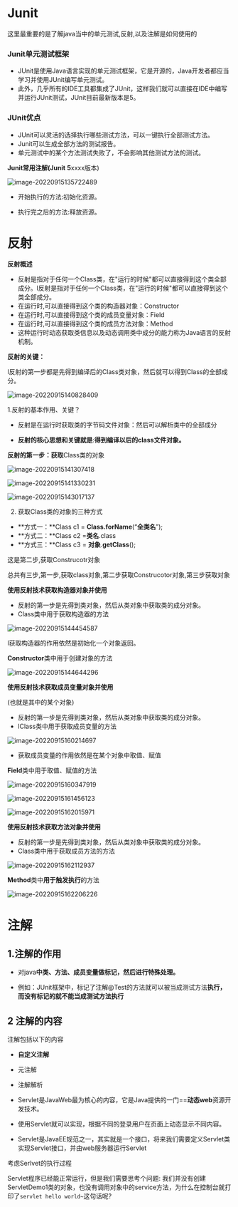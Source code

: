 # Junit



这里最重要的是了解java当中的单元测试,反射,以及注解是如何使用的

### **Junit**单元测试框架

- JUnit是使用Java语言实现的单元测试框架，它是开源的，Java开发者都应当学习并使用JUnit编写单元测试。
- 此外，几乎所有的IDE工具都集成了JUnit，这样我们就可以直接在IDE中编写并运行JUnit测试，JUnit目前最新版本是5。

### **JUnit**优点

- JUnit可以灵活的选择执行哪些测试方法，可以一键执行全部测试方法。
- Junit可以生成全部方法的测试报告。
- 单元测试中的某个方法测试失败了，不会影响其他测试方法的测试。

**Junit常用注解(Junit** **5**xxxx版本)

![image-20220915135722489](C:\Users\Yilin.Yang\AppData\Roaming\Typora\typora-user-images\image-20220915135722489.png)

- 开始执行的方法:初始化资源。

- 执行完之后的方法:释放资源。







# 反射

**反射概述**

- 反射是指对于任何一个Class类，在"运行的时候"都可以直接得到这个类全部成分。l反射是指对于任何一个Class类，在"运行的时候"都可以直接得到这个类全部成分。
- 在运行时,可以直接得到这个类的构造器对象：Constructor
- 在运行时,可以直接得到这个类的成员变量对象：Field
- 在运行时,可以直接得到这个类的成员方法对象：Method
- 这种运行时动态获取类信息以及动态调用类中成分的能力称为Java语言的反射机制。

**反射的关键：**

l反射的第一步都是先得到编译后的Class类对象，然后就可以得到Class的全部成分。

![image-20220915140828409](C:\Users\Yilin.Yang\AppData\Roaming\Typora\typora-user-images\image-20220915140828409.png)

1.反射的基本作用、关键？

- 反射是在运行时获取类的字节码文件对象：然后可以解析类中的全部成分

- **反射的核心思想和关键就是**:**得到编译以后的class文件对象。**

**反射的第一步：获取**Class类的对象

![image-20220915141307418](C:\Users\Yilin.Yang\AppData\Roaming\Typora\typora-user-images\image-20220915141307418.png)

![image-20220915141330231](C:\Users\Yilin.Yang\AppData\Roaming\Typora\typora-user-images\image-20220915141330231.png)

![image-20220915143017137](C:\Users\Yilin.Yang\AppData\Roaming\Typora\typora-user-images\image-20220915143017137.png)

2. 获取Class类的对象的三种方式

- **方式一：**Class c1 = **Class.forName**(“**全类名**”);
- **方式二：**Class c2 =**类名**.class
- **方式三：**Class c3 = **对象**.**getClass**();





这是第二步,获取Construcotr对象



总共有三步,第一步,获取class对象,第二步获取Construcotor对象,第三步获取对象



**使用反射技术获取构造器对象并使用**

- 反射的第一步是先得到类对象，然后从类对象中获取类的成分对象。
- Class类中用于获取构造器的方法

![image-20220915144454587](C:\Users\Yilin.Yang\AppData\Roaming\Typora\typora-user-images\image-20220915144454587.png)

l获取构造器的作用依然是初始化一个对象返回。

**Constructor**类中用于创建对象的方法

![image-20220915144644296](C:\Users\Yilin.Yang\AppData\Roaming\Typora\typora-user-images\image-20220915144644296.png)

**使用反射技术获取成员变量对象并使用**

(也就是其中的某个对象)

- 反射的第一步是先得到类对象，然后从类对象中获取类的成分对象。
- lClass类中用于获取成员变量的方法

![image-20220915160214697](C:\Users\Yilin.Yang\AppData\Roaming\Typora\typora-user-images\image-20220915160214697.png)

- 获取成员变量的作用依然是在某个对象中取值、赋值

**Field**类中用于取值、赋值的方法

![image-20220915160347919](C:\Users\Yilin.Yang\AppData\Roaming\Typora\typora-user-images\image-20220915160347919.png)

![image-20220915161456123](C:\Users\Yilin.Yang\AppData\Roaming\Typora\typora-user-images\image-20220915161456123.png)

![image-20220915162015971](C:\Users\Yilin.Yang\AppData\Roaming\Typora\typora-user-images\image-20220915162015971.png)

**使用反射技术获取方法对象并使用**

- 反射的第一步是先得到类对象，然后从类对象中获取类的成分对象。
- Class类中用于获取成员方法的方法

![image-20220915162112937](C:\Users\Yilin.Yang\AppData\Roaming\Typora\typora-user-images\image-20220915162112937.png)

**Method**类中**用于触发执行**的方法

![image-20220915162206226](C:\Users\Yilin.Yang\AppData\Roaming\Typora\typora-user-images\image-20220915162206226.png)





# 注解

## 1.注解的作用

- 对java**中类、方法、成员变量做标记，然后进行特殊处理。**

- 例如：JUnit框架中，标记了注解@Test的方法就可以被当成测试方法**执行，而没有标记的就不能当成测试方法执行**



## 2 注解的内容

注解包括以下的内容

- **自定义注解**
- 元注解
- 注解解析



- Servlet是JavaWeb最为核心的内容，它是Java提供的一门==**动态web**资源开发技术。
- 使用Servlet就可以实现，根据不同的登录用户在页面上动态显示不同内容。
- Servlet是JavaEE规范之一，其实就是一个接口，将来我们需要定义Servlet类实现Servlet接口，并由web服务器运行Servlet



考虑Serlvet的执行过程

Servlet程序已经能正常运行，但是我们需要思考个问题: 我们并没有创建ServletDemo1类的对象，也没有调用对象中的service方法，为什么在控制台就打印了`servlet hello world~`这句话呢?
